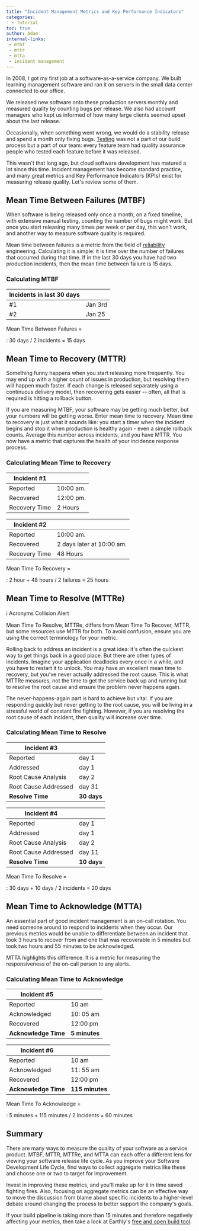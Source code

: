 ```yaml
---
title: "Incident Management Metrics and Key Performance Indicators"
categories:
  - Tutorial
toc: true
author: Adam
internal-links:
 - mtbf
 - mttr
 - mtta
 - incident management
---
```

<!-- markdownlint-disable MD024 -->
In 2008, I got my first job at a software-as-a-service company. We built learning management software and ran it on servers in the small data center connected to our office.

We released new software onto these production servers monthly and measured quality by counting bugs per release. We also had account managers who kept us informed of how many large clients seemed upset about the last release.  

Occasionally, when something went wrong, we would do a stability release and spend a month only fixing bugs.  [Testing](/blog/unit-vs-integration) was not a part of our build process but a part of our team: every feature team had quality assurance people who tested each feature before it was released.

This wasn't that long ago, but cloud software development has matured a lot since this time. Incident management has become standard practice, and many great metrics and Key Performance Indicators (KPIs) exist for measuring release quality. Let's review some of them.

## Mean Time Between Failures (MTBF)

When software is being released only once a month, on a fixed timeline, with extensive manual testing, counting the number of bugs might work. But once you start releasing many times per week or per day, this won't work, and another way to measure software quality is required.

Mean time between failures is a metric from the field of [reliability](/blog/achieving-repeatability) engineering. Calculating it is simple: it is time over the number of failures that occurred during that time. If in the last 30 days you have had two production incidents, then the mean time between failure is 15 days.

<div class="notice--big--primary">

### Calculating MTBF

| Incidents in last 30 days   |          |
| ------------- | -------- |
| #1      | Jan 3rd |
| #2     | Jan 25 |

Mean Time Between Failures =

  : 30 days / 2 Incidents = 15 days
</div>

## Mean Time to Recovery (MTTR)

Something funny happens when you start releasing more frequently. You may end up with a higher count of issues in production, but resolving them will happen much faster. If each change is released separately using a continuous delivery model, then recovering gets easier -- often, all that is required is hitting a rollback button.

If you are measuring MTBF, your software may be getting much better, but your numbers will be getting worse. Enter mean time to recovery. Mean time to recovery is just what it sounds like: you start a timer when the incident begins and stop it when production is healthy again - even a simple rollback counts. Average this number across incidents, and you have MTTR. You now have a metric that captures the health of your incidence response process.

<div class="notice--big--primary">

### Calculating Mean Time to Recovery

| Incident #1   |          |
| ------------- | -------- |
| Reported      | 10:00 am. |
| Recovered     | 12:00 pm. |
| Recovery Time | 2 Hours  |

| Incident #2   |          |
| ------------- | -------- |
| Reported      | 10:00 am. |
| Recovered     | 2 days later at 10:00 am. |
| Recovery Time | 48 Hours  |

Mean Time To Recovery =

  : 2 hour + 48 hours / 2 failures = 25 hours

</div>

## Mean Time to Resolve (MTTRe)

<div class="notice--info">
ℹ️ Acronyms Collision Alert

Mean Time To Resolve, MTTRe, differs from Mean Time To Recover, MTTR, but some resources use MTTR for both. To avoid confusion, ensure you are using the correct terminology for your metric.
</div>

Rolling back to address an incident is a great idea: it's often the quickest way to get things back in a good place. But there are other types of incidents. Imagine your application deadlocks every once in a while, and you have to restart it to unlock. You may have an excellent mean time to recovery, but you've never actually addressed the root cause. This is what MTTRe measures, not the time to get the service back up and running but to resolve the root cause and ensure the problem never happens again.  

The never-happens-again part is hard to achieve but vital. If you are responding quickly but never getting to the root cause, you will be living in a stressful world of constant fire fighting. However, if you are resolving the root cause of each incident, then quality will increase over time.

<div class="notice--big--primary">

### Calculating Mean Time to Resolve

| Incident #3   |          |
| -------------------- | -------- |
| Reported             | day 1    |
| Addressed            | day 1    |
| Root Cause Analysis  | day 2    |
| Root Cause Addressed | day 31   |
| **Resolve Time**       | **30 days**  |

| Incident #4   |          |
| -------------------- | -------- |
| Reported             | day 1    |
| Addressed            | day 1    |
| Root Cause Analysis  | day 2    |
| Root Cause Addressed | day 11   |
| **Resolve Time**       | **10 days**  ||

Mean Time To Resolve =

: 30 days + 10 days / 2 incidents = 20 days

</div>

## Mean Time to Acknowledge (MTTA)

An essential part of good incident management is an on-call rotation. You need someone around to respond to incidents when they occur. Our previous metrics would be unable to differentiate between an incident that took 3 hours to recover from and one that was recoverable in 5 minutes but took two hours and 55 minutes to be acknowledged.  

MTTA highlights this difference. It is a metric for measuring the responsiveness of the on-call person to any alerts.

<div class="notice--big--primary">

### ️Calculating Mean Time to Acknowledge

| Incident #5   |          |
| -------------------- | -------- |
| Reported             | 10 am    |
| Acknowledged         | 10: 05 am    |
| Recovered            | 12:00 pm   |
| **Acknowledge Time**       | **5 minutes**  |

| Incident #6   |          |
| -------------------- | -------- |
| Reported             | 10 am    |
| Acknowledged         | 11: 55 am    |
| Recovered            | 12:00 pm   |
| **Acknowledge Time**       | **115 minutes**  |

Mean Time To Acknowledge =

: 5 minutes + 115 minutes / 2 incidents = 60 minutes

</div>

## Summary

There are many ways to measure the quality of your software as a service product. MTBF, MTTR, MTTRe, and MTTA can each offer a different lens for viewing your software release life cycle. As you improve your Software Development Life Cycle, find ways to collect aggregate metrics like these and choose one or two to target for improvement.

Invest in improving these metrics, and you'll make up for it in time saved fighting fires. Also, focusing on aggregate metrics can be an effective way to move the discussion from blame about specific incidents to a higher-level debate around changing the process to better support the company's goals.

If your build pipeline is taking more than 15 minutes and therefore negatively affecting your metrics, then take a look at Earthly's [free and open build tool](http://earthly.dev/).
